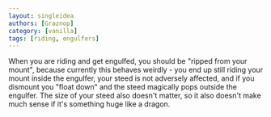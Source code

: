 ```yaml
---
layout: singleidea
authors: [Graznop]
category: [vanilla]
tags: [riding, engulfers]
---
```

When you are riding and get engulfed, you should be "ripped from your mount",
because currently this behaves weirdly - you end up still riding your mount
inside the engulfer, your steed is not adversely affected, and if you dismount
you "float down" and the steed magically pops outside the engulfer. The size of
your steed also doesn't matter, so it also doesn't make much sense if it's
something huge like a dragon.
